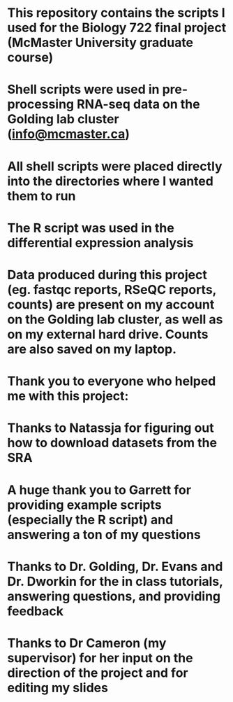 # This repository contains the scripts I used for the Biology 722 final project (McMaster University graduate course)

# Shell scripts were used in pre-processing RNA-seq data on the Golding lab cluster (info@mcmaster.ca)
# All shell scripts were placed directly into the directories where I wanted them to run

# The R script was used in the differential expression analysis

# Data produced during this project (eg. fastqc reports, RSeQC reports, counts) are present on my account on the Golding lab cluster, as well as on my external hard drive. Counts are also saved on my laptop.

# Thank you to everyone who helped me with this project:
# Thanks to Natassja for figuring out how to download datasets from the SRA
# A huge thank you to Garrett for providing example scripts (especially the R script) and answering a ton of my questions
# Thanks to Dr. Golding, Dr. Evans and Dr. Dworkin for the in class tutorials, answering questions, and providing feedback
# Thanks to Dr Cameron (my supervisor) for her input on the direction of the project and for editing my slides

